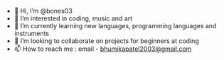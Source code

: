 - 👋 Hi, I’m @bones03
- 👀 I’m interested in coding, music and art
- 🌱 I’m currently learning new languages, programming languages and instruments
- 💞️ I’m looking to collaborate on projects for beginners at coding
- 📫 How to reach me : email - bhumikapatel2003@gmail.com

<!---
bones03/bones03 is a ✨ special ✨ repository because its `README.md` (this file) appears on your GitHub profile.
You can click the Preview link to take a look at your changes.
--->

